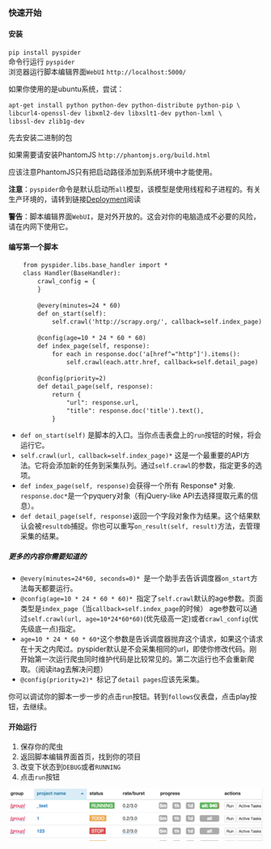 ### 快速开始

#### 安装
`pip install pyspider`   
命令行运行 `pyspider`    
浏览器运行脚本编辑界面`WebUI` `http://localhost:5000/`

如果你使用的是ubuntu系统，尝试：

    apt-get install python python-dev python-distribute python-pip \
    libcurl4-openssl-dev libxml2-dev libxslt1-dev python-lxml \
    libssl-dev zlib1g-dev
先去安装二进制的包

如果需要请安装PhantomJS
`http://phantomjs.org/build.html`

应该注意PhantomJS只有把启动路径添加到系统环境中才能使用。

**注意**：`pyspider`命令是默认启动所`all`模型，该模型是使用线程和子进程的。有关生产环境的，请转到链接[Deployment](http://docs.pyspider.org/en/latest/Deployment/)阅读

**警告**：脚本编辑界面`WebUI`，是对外开放的。这会对你的电脑造成不必要的风险，请在内网下使用它。

#### 编写第一个脚本
```
    from pyspider.libs.base_handler import *
    class Handler(BaseHandler):
        crawl_config = {
        }
    
        @every(minutes=24 * 60)
        def on_start(self):
            self.crawl('http://scrapy.org/', callback=self.index_page)
    
        @config(age=10 * 24 * 60 * 60)
        def index_page(self, response):
            for each in response.doc('a[href^="http"]').items():
                self.crawl(each.attr.href, callback=self.detail_page)
    
        @config(priority=2)
        def detail_page(self, response):
            return {
                "url": response.url,
                "title": response.doc('title').text(),
            }
```
* `def on_start(self)` 是脚本的入口。当你点击表盘上的`run`按钮的时候，将会运行它。
* `self.crawl(url, callback=self.index_page)*` 这是一个最重要的API方法。它将会添加新的任务到采集队列。通过`self.crawl`的参数，指定更多的选项。     
* `def index_page(self, response)`会获得一个所有 Response* 对象. `response.doc*`是一个pyquery对象（有jQuery-like API去选择提取元素的信息）。
* `def detail_page(self, response)`返回一个字段对象作为结果。这个结果默认会被`resultdb`捕捉。你也可以重写`on_result(self, result)`方法，去管理采集的结果。

##### 更多的内容你需要知道的

* `@every(minutes=24*60, seconds=0)* `是一个助手去告诉调度器`on_start`方法每天都要运行。
* `@config(age=10 * 24 * 60 * 60)* `指定了`self.crawl`默认的age参数。页面类型是`index_page`（当`callback=self.index_page`的时候）
age参数可以通过`self.crawl(url, age=10*24*60*60)`(优先级高一定)或者`crawl_config`(优先级底一点)指定。
* `age=10 * 24 * 60 * 60*`这个参数是告诉调度器抛弃这个请求，如果这个请求在十天之内爬过。pyspider默认是不会采集相同的url，即使你修改代码。刚开始第一次运行爬虫同时维护代码是比较常见的。第二次运行也不会重新爬取。（阅读itag去解决问题）
* `@config(priority=2)* `标记了`detail pages`应该先采集。

你可以调试你的脚本一步一步的点击`run`按钮。转到`follows`仪表盘，点击play按钮，去继续。

#### 开始运行
1. 保存你的爬虫
2. 返回脚本编辑界面首页，找到你的项目
3. 改变下状态到`DEBUG`或者`RUNNING`
4. 点击`run`按钮

![主页图片](index_page.png)

